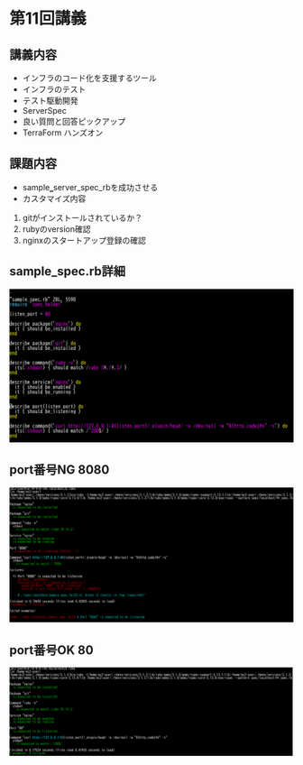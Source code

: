 # 第11回講義  
## 講義内容  
* インフラのコード化を支援するツール  
* インフラのテスト  
* テスト駆動開発  
* ServerSpec  
* 良い質問と回答ピックアップ  
* TerraForm ハンズオン  
## 課題内容  
* sample‗server_spec_rbを成功させる
* カスタマイズ内容  
1. gitがインストールされているか？
2. rubyのversion確認  
3. nginxのスタートアップ登録の確認  
## sample_spec.rb詳細  
![server_spec_rb](IMG/sample_spec_rb.png)  
## port番号NG  8080
 ![server_spec_ng](IMG/serverspec.ng.png)  
## port番号OK 80  
 ![server_spec_OK](IMG/serverspec.png)  